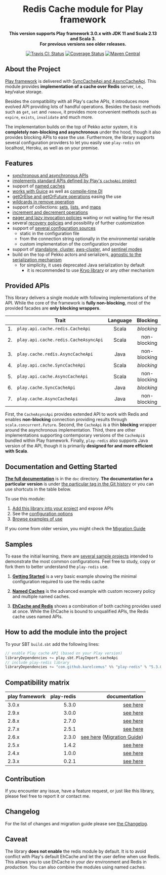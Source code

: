 <div align="center">

  # Redis Cache module for Play framework

  **This version supports Play framework 3.0.x with JDK 11 and Scala 2.13 and Scala 3.**<br/>
  **For previous versions see older releases.**

  [![Travis CI: Status](https://travis-ci.org/KarelCemus/play-redis.svg?branch=master)](https://travis-ci.org/KarelCemus/play-redis)
  [![Coverage Status](https://coveralls.io/repos/github/KarelCemus/play-redis/badge.svg?branch=master)](https://coveralls.io/github/KarelCemus/play-redis?branch=master)
  [![Maven Central](https://maven-badges.herokuapp.com/maven-central/com.github.karelcemus/play-redis_2.13/badge.svg)](https://maven-badges.herokuapp.com/maven-central/com.github.karelcemus/play-redis_2.13)

</div>


## About the Project

[Play framework](https://playframework.com/) is delivered with
[SyncCacheApi and AsyncCacheApi](https://playframework.com/documentation/2.8.x/ScalaCache).
This module provides **implementation of a cache over Redis** server, i.e., key/value storage.

Besides the compatibility with all Play's cache APIs,
it introduces more evolved API providing lots of handful
operations. Besides the basic methods such as `get`, `set`
and `remove`, it provides more convenient methods such as
`expire`, `exists`, `invalidate` and much more.

The implementation builds on the top of Pekko actor system,
it is **completely non-blocking and asynchronous** under
the hood, though it also provides blocking APIs to ease
the use. Furthermore, the library supports several configuration
providers to let you easily use `play-redis` on localhost, Heroku,
as well as on your premise.


## Features

- [synchronous and asynchronous APIs](#provided-apis)
- [implements standard APIs defined by Play's `cacheApi` project](#provided-apis)
- support of [named caches](https://github.com/KarelCemus/play-redis/blob/5.3.0/doc/20-configuration.md#named-caches)
- [works with Guice](https://github.com/KarelCemus/play-redis/blob/5.3.0/doc/40-migration.md#runtime-time-dependency-injection) as well as [compile-time DI](https://github.com/KarelCemus/play-redis/blob/5.3.0/doc/40-migration.md#compile-time-dependency-injection)
- [getOrElse and getOrFuture operations](https://github.com/KarelCemus/play-redis/blob/5.3.0/doc/30-how-to-use.md#use-of-cacheapi) easing the use
- [wildcards in remove operation](https://github.com/KarelCemus/play-redis/blob/5.3.0/doc/30-how-to-use.md#use-of-cacheapi)
- support of collections: [sets](https://github.com/KarelCemus/play-redis/blob/5.3.0/doc/30-how-to-use.md#use-of-sets), [lists](https://github.com/KarelCemus/play-redis/blob/5.3.0/doc/30-how-to-use.md#use-of-lists), and [maps](https://github.com/KarelCemus/play-redis/blob/5.3.0/doc/30-how-to-use.md#use-of-maps)
- [increment and decrement operations](https://github.com/KarelCemus/play-redis/blob/5.3.0/doc/30-how-to-use.md#use-of-cacheapi)
- [eager and lazy invocation policies](https://github.com/KarelCemus/play-redis/blob/5.3.0/doc/20-configuration.md#eager-and-lazy-invocation) waiting or not waiting for the result
- several [recovery policies](https://github.com/KarelCemus/play-redis/blob/5.3.0/doc/20-configuration.md#recovery-policy) and possibility of further customization
- support of [several configuration sources](https://github.com/KarelCemus/play-redis/blob/5.3.0/doc/20-configuration.md#running-in-different-environments)
    - static in the configuration file
    - from the connection string optionally in the environmental variable
    - custom implementation of the configuration provider
- support of [standalone, cluster,](https://github.com/KarelCemus/play-redis/blob/5.3.0/doc/20-configuration.md#standalone-vs-cluster)
  [aws-cluster,](https://github.com/KarelCemus/play-redis/blob/5.3.0/doc/20-configuration.md#aws-cluster)
  and [sentinel modes](https://github.com/KarelCemus/play-redis/blob/5.3.0/doc/20-configuration.md#sentinel)
- build on the top of Pekko actors and serializers, [agnostic to the serialization mechanism](https://github.com/KarelCemus/play-redis/blob/5.3.0/doc/20-configuration.md#limitation-of-data-serialization)
    - for simplicity, it uses deprecated Java serialization by default
      - it is recommended to use [Kryo library](https://github.com/romix/akka-kryo-serialization) or any other mechanism


## Provided APIs

This library delivers a single module with following implementations of the API. While the core
of the framework is **fully non-blocking**, most of the provided facades are **only blocking wrappers**.

<center>

|    | Trait                                | Language | Blocking     | Features |
| -- | ------------------------------------ | :------: | :----------: | :------: |
| 1. | `play.api.cache.redis.CacheApi`      | Scala    | *blocking*   | advanced |
| 2. | `play.api.cache.redis.CacheAsyncApi` | Scala    | non-blocking | advanced |
| 3. | `play.cache.redis.AsyncCacheApi`     | Java     | non-blocking | advanced |
| 4. | `play.api.cache.SyncCacheApi`        | Scala    | *blocking*   | basic    |
| 5. | `play.api.cache.AsyncCacheApi`       | Scala    | non-blocking | basic    |
| 6. | `play.cache.SyncCacheApi`            | Java     | *blocking*   | basic    |
| 7. | `play.cache.AsyncCacheApi`           | Java     | non-blocking | basic    |

</center>

First, the `CacheAsyncApi` provides extended API to work with Redis and enables **non-blocking**
connection providing results through `scala.concurrent.Future`.
Second, the `CacheApi` is a thin **blocking** wrapper around the asynchronous implementation.
Third, there are other implementations supporting contemporary versions of the `CacheApi`s
bundled within Play framework. Finally, `play-redis` also supports Java version of the API,
though it is primarily **designed for and more efficient with Scala**.


## Documentation and Getting Started

**[The full documentation](https://github.com/KarelCemus/play-redis/)**
is in the `doc` directory. **The documentation for a particular version**
is under [the particular tag in the Git history](https://github.com/KarelCemus/play-redis/releases)
or you can use shortcuts in the table below.

To use this module:

1. [Add this library into your project](https://github.com/KarelCemus/play-redis/blob/5.3.0/doc/10-integration.md) and expose APIs
1. See the [configuration options](https://github.com/KarelCemus/play-redis/blob/5.3.0/doc/20-configuration.md)
1. [Browse examples of use](https://github.com/KarelCemus/play-redis/blob/5.3.0/doc/30-how-to-use.md)

If you come from older version, you might check the [Migration Guide](https://github.com/KarelCemus/play-redis/blob/5.3.0/doc/40-migration.md)


## Samples

To ease the initial learning, there are
[several sample projects](https://github.com/KarelCemus/play-redis-samples)
intended to demonstrate the most common configurations. Feel free
to study, copy or fork them to better understand the `play-redis` use.


1. [**Getting Started**](https://github.com/KarelCemus/play-redis-samples/tree/master/hello_world) is a very basic example showing the
minimal configuration required to use the redis cache

1. [**Named Caches**](https://github.com/KarelCemus/play-redis-samples/tree/master/named_caches) is the advanced example with custom recovery policy and multiple named caches.

1. [**EhCache and Redis**](https://github.com/KarelCemus/play-redis-samples/tree/master/redis_and_ehcache) shows a combination of both caching provides used at once.
While the EhCache is bound to unqualified APIs, the Redis cache uses named APIs.


## How to add the module into the project

To your SBT `build.sbt` add the following lines:

```scala
// enable Play cache API (based on your Play version)
libraryDependencies += play.sbt.PlayImport.cacheApi
// include play-redis library
libraryDependencies += "com.github.karelcemus" %% "play-redis" % "5.3.0"
```


## Compatibility matrix

| play framework |                          play-redis |                                                                                                                                                          documentation |
|----------------|------------------------------------:|-----------------------------------------------------------------------------------------------------------------------------------------------------------------------:|
| 3.0.x          |    <!-- Play 3.0 -->5.3.0<!-- / --> |                                                                                              [see here](https://github.com/KarelCemus/play-redis/blob/5.3.0/README.md) |
| 2.9.x          |    <!-- Play 2.9 -->3.0.0<!-- / --> |                                                                                             [see here](https://github.com/KarelCemus/play-redis/blob/3.0.0/README.md) |
| 2.8.x          |    <!-- Play 2.8 -->2.7.0<!-- / --> |                                                                                              [see here](https://github.com/KarelCemus/play-redis/blob/2.7.0/README.md) |
| 2.7.x          |    <!-- Play 2.7 -->2.5.1<!-- / --> |                                                                                              [see here](https://github.com/KarelCemus/play-redis/blob/2.5.1/README.md) |
| 2.6.x          |    <!-- Play 2.6 -->2.3.0<!-- / --> | [see here](https://github.com/KarelCemus/play-redis/blob/2.3.0/README.md) ([Migration Guide](https://github.com/KarelCemus/play-redis/blob/2.3.0/doc/40-migration.md)) |
| 2.5.x          |    <!-- Play 2.5 -->1.4.2<!-- / --> |                                                                                              [see here](https://github.com/KarelCemus/play-redis/blob/1.4.2/README.md) |
| 2.4.x          |    <!-- Play 2.4 -->1.0.0<!-- / --> |                                                                                              [see here](https://github.com/KarelCemus/play-redis/blob/1.0.0/README.md) |
| 2.3.x          |    <!-- Play 2.3 -->0.2.1<!-- / --> |                                                                                              [see here](https://github.com/KarelCemus/play-redis/blob/0.2.1/README.md) |


## Contribution

If you encounter any issue, have a feature request, or just
like this library, please feel free to report it or contact me.


## Changelog

For the list of changes and migration guide please see
[the Changelog](https://github.com/KarelCemus/play-redis/blob/5.3.0/CHANGELOG.md).


## Caveat

The library **does not enable** the redis module by default. It is to avoid conflict with Play's default EhCache
and let the user define when use Redis. This allows you to use EhCache in your *dev* environment and
Redis in *production*. You can also combine the modules using named caches.

